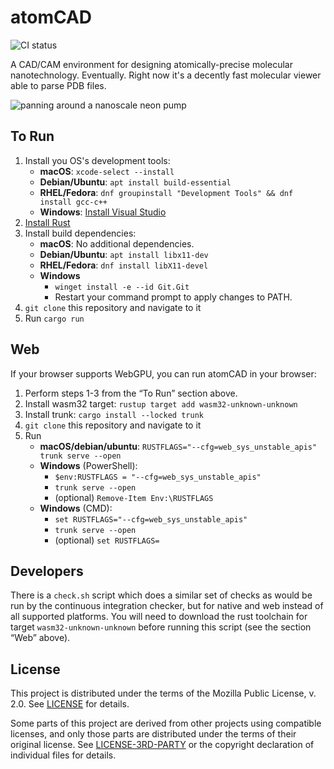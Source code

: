 # atomCAD

![CI status](https://github.com/atomCAD/atomCAD/actions/workflows/ci.yml/badge.svg)

A CAD/CAM environment for designing atomically-precise molecular nanotechnology.
Eventually.  Right now it's a decently fast molecular viewer able to parse PDB
files.

![panning around a nanoscale neon pump](./media/neon-pump.gif)

## To Run

1. Install you OS's development tools:
    - __macOS__: `xcode-select --install`
    - __Debian/Ubuntu__: `apt install build-essential`
    - __RHEL/Fedora__: `dnf groupinstall "Development Tools" && dnf install gcc-c++`
    - __Windows__: [Install Visual Studio](https://visualstudio.microsoft.com)
2. [Install Rust](https://rustup.rs/)
3. Install build dependencies:
    - __macOS__: No additional dependencies.
    - __Debian/Ubuntu__: `apt install libx11-dev`
    - __RHEL/Fedora__: `dnf install libX11-devel`
    - __Windows__ 
        - `winget install -e --id Git.Git`
        - Restart your command prompt to apply changes to PATH.
4. `git clone` this repository and navigate to it
5. Run `cargo run`

## Web

If your browser supports WebGPU, you can run atomCAD in your browser:

1. Perform steps 1-3 from the “To Run” section above.
2. Install wasm32 target: `rustup target add wasm32-unknown-unknown`
3. Install trunk: `cargo install --locked trunk`
4. `git clone` this repository and navigate to it
5. Run
    - __macOS/debian/ubuntu__: `RUSTFLAGS="--cfg=web_sys_unstable_apis" trunk serve --open`
    - __Windows__ (PowerShell):
        - `$env:RUSTFLAGS = "--cfg=web_sys_unstable_apis"`
        - `trunk serve --open`
        - (optional) `Remove-Item Env:\RUSTFLAGS`
    - __Windows__ (CMD):
        - `set RUSTFLAGS="--cfg=web_sys_unstable_apis"`
        - `trunk serve --open`
        - (optional) `set RUSTFLAGS=`

## Developers

There is a `check.sh` script which does a similar set of checks as would be
run by the continuous integration checker, but for native and web instead of
all supported platforms.  You will need to download the rust toolchain for
target `wasm32-unknown-unknown` before running this script (see the section
“Web” above).

## License

This project is distributed under the terms of the Mozilla Public License, v.
2.0.  See [LICENSE](./LICENSE) for details.

Some parts of this project are derived from other projects using compatible
licenses, and only those parts are distributed under the terms of their
original license.  See [LICENSE-3RD-PARTY](./LICENSE-3RD-PARTY) or the
copyright declaration of individual files for details.
